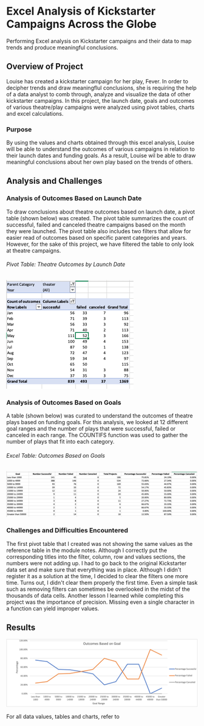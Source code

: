 # Excel Analysis of Kickstarter Campaigns Across the Globe
Performing Excel analysis on Kickstarter campaigns and their data to map trends and produce meaningful conclusions.

## Overview of Project
Louise has created a kickstarter campaign for her play, Fever. In order to decipher trends and draw meaningflul conclusions, she is requiring the help of a data analyst to comb through, analyze and visualize the data of other kickstarter campaigns. In this project, the launch date, goals and outcomes of various theatre/play campaigns were analyzed using pivot tables, charts and excel calculations. 

### Purpose
By using the values and charts obtained through this excel analysis, Louise will be able to understand the outcomes of various campaigns in relation to their launch dates and funding goals. As a result, Louise wil be able to draw meaningful conclusions about her own play based on the trends of others. 


## Analysis and Challenges
### Analysis of Outcomes Based on Launch Date
To draw conclusions about theatre outcomes based on launch date, a pivot table (shown below) was created. The pivot table summarizes the count of successful, failed and canceled theatre campaigns based on the month they were launched. The pivot table also includes two filters that allow for easier read of outcomes based on specific parent categories and years. However, for the sake of this project, we have filtered the table to only look at theatre campaigns.

###### Pivot Table: Theatre Outcomes by Launch Date
![Theatre Outcomes by Launch Date - Pivot Table](Pivot_Table.png)

### Analysis of Outcomes Based on Goals
A table (shown below) was curated to understand the outcomes of theatre plays based on funding goals. For this analysis, we looked at 12 different goal ranges and the number of plays that were successful, failed or canceled in each range. The COUNTIFS function was used to gather the number of plays that fit into each category. 

###### Excel Table: Outcomes Based on Goals
![Outcomes Based on Goals - Table](Excel_Table.png)

### Challenges and Difficulties Encountered
The first pivot table that I created was not showing the same values as the reference table in the module notes. Although I correctly put the corresponding titles into the filter, column, row and values sections, the numbers were not adding up. I had to go back to the original Kickstarter data set and make sure that everything was in place. Although I didn't register it as a solution at the time, I decided to clear the filters one more time. Turns out, I didn't clear them properly the first time. Even a simple task such as removing filters can sometimes be overlooked in the midst of the thousands of data cells. Another lesson I learned while completing this project was the importance of precision. Missing even a single character in a function can yield improper values. 


## Results

![Outcomes_vs_Goals](Outcomes_vs_Goals.png)

For all data values, tables and charts, refer to 
